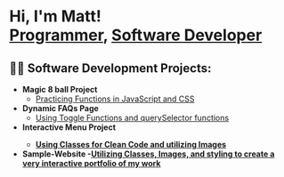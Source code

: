 <h1>Hi, I'm Matt! <br/><a href="https://github.com/mattpierce017">Programmer</a>, <a href="https://www.linkedin.com/in/matt-pierce/">Software Developer</a>

<h2>👨‍💻 Software Development Projects:</h2>

- <b>Magic 8 ball Project</b>
  - [Practicing Functions in JavaScript and CSS](https://github.com/mattpierce017/magic_8_ball)
- <b>Dynamic FAQs Page</b>
  - [Using Toggle Functions and querySelector functions](https://github.com/mattpierce017/JS_Questions)
- <b>Interactive Menu Project<b>
  - [Using Classes for Clean Code and utilizing Images](https:github.com/mattpierce017/menu-project)
- <b>Sample-Website<b>
  -[Utilizing Classes, Images, and styling to create a very interactive portfolio of my work](https:github.com/mattpierce017/Sample-Website)

